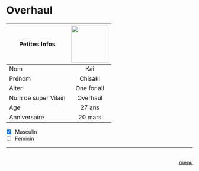 # Overhaul

|Petites Infos    | <img src="https://i.pinimg.com/originals/59/95/a5/5995a5a6fca0b8c063d1fa81e43fb034.jpg" width="100px"/> |
|-----------------|:-----------------:|
|Nom              | Kai               |
|Prénom           | Chisaki           |
|Alter            | One for all       |
|Nom de super Vilain| Overhaul          |
|Age              | 27 ans            |
|Anniversaire     | 20 mars           |

- [x] Masculin 
- [ ] Feminin
___
<Div Align=Right> <BR> <a href="https://github.com/laurorus/sitewebcour/blob/main/README.md"> menu </a> </Div>


